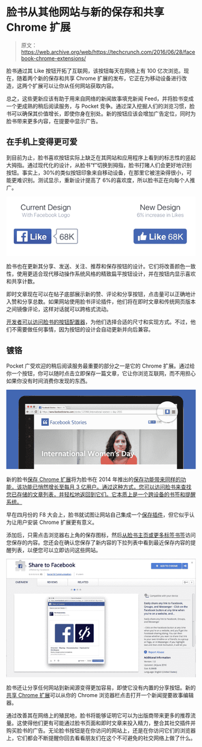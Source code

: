 # 脸书从其他网站与新的保存和共享 Chrome 扩展 

> 原文：<https://web.archive.org/web/https://techcrunch.com/2016/06/28/facebook-chrome-extensions/>

脸书通过其 Like 按钮开拓了互联网，该按钮每天在网络上有 100 亿次浏览。现在，随着两个新的保存和共享 Chrome 扩展的发布，它正在为移动设备进行改造，这两个扩展可以让你从任何网站获取内容。

总之，这些更新应该有助于用来自网络的新闻故事填充新闻 Feed，并将脸书变成一个更成熟的稍后阅读服务，与 Pocket 竞争。通过深入挖掘人们的浏览习惯，脸书可以确保其价值增长，即使你身在别处。新的按钮应该会增加广告定位，同时为脸书带来更多内容，在提要中显示广告。

## 在手机上变得更可爱

到目前为止，脸书喜欢按钮实际上缺乏在其网站和应用程序上看到的标志性的竖起大拇指。通过现代化的设计，从脸书“f”切换到拇指，脸书打赌人们会更好地识别按钮。事实上，30%的类似按钮印象来自移动设备，在那里它被渲染得很小，可能更难识别。测试显示，重新设计提高了 6%的喜欢度，所以脸书正在向每个人推广。

![Like button - New vs. Old](img/21b0398da8ad0ed7cac6ed3537c88edd.png)

脸书也在更新其分享、发送、关注、推荐和保存按钮的设计。它们将改善颜色一致性，使用更适合现代移动操作系统风格的精致扁平按钮设计，并在按钮内显示喜欢和共享计数。

即时文章现在可以在帖子底部展示新的赞、评论和分享按钮，点击量可以正确地计入赞和分享总数。如果网站使用脸书评论插件，他们将在即时文章和传统网页版本之间镜像评论，这样对话就可以跨格式流动。

[开发者可以访问脸书的按钮配置器](https://web.archive.org/web/20221207234321/https://developers.facebook.com/docs/plugins?__mref=message_bubble#like-share-send)，为他们选择合适的尺寸和实现方式。不过，他们不需要做任何事情，因为按钮的设计会自动更新并向后兼容。

## 镀铬

Pocket 广受欢迎的稍后阅读服务最重要的部分之一是它的 Chrome 扩展。通过给你一个按钮，你可以随时点击立即保存一篇文章，它让你浏览互联网，而不用担心如果你没有时间消费你发现的东西。

![Facebook Save Chrome Extensions](img/734bec6642528390b5c5a70aa8667e77.png)

新的脸书[保存 Chrome 扩展](https://web.archive.org/web/20221207234321/https://chrome.google.com/webstore/detail/save-to-facebook/jmfikkaogpplgnfjmbjdpalkhclendgd)将为脸书在 2014 年推出的[保存功能带来同样的功能，该功能已悄然增长至每月 3 亿用户。通过这种方式，您可以访问脸书来查找您已存储的文章列表，并轻松地返回到它们。它本质上是一个跨设备的书签和提醒系统。](https://web.archive.org/web/20221207234321/https://beta.techcrunch.com/2014/07/21/facebook-save-feature/)

早在四月份的 F8 大会上，脸书就试图让网站自己集成一个[保存插件](https://web.archive.org/web/20221207234321/https://beta.techcrunch.com/gallery/everything-announced-at-facebooks-f8-conference-today/)，但它似乎认为让用户安装 Chrome 扩展更有意义。

添加后，只需点击浏览器右上角的保存图标，然后[从脸书主页或更多标签书签](https://web.archive.org/web/20221207234321/https://www.facebook.com/saved)访问您保存的内容。您还会在确认您保存了新内容的下拉列表中看到最近保存内容的提醒列表，以便您可以立即访问这些网站。

![Facebook Share](img/c19a9b6bde28947b317b88f40dca9294.png)

脸书还让分享任何网站到新闻源变得更加容易，即使它没有内置的分享按钮。新的[共享 Chrome 扩展](https://web.archive.org/web/20221207234321/https://chrome.google.com/webstore/detail/share-to-facebook/kbgplcfihfeioiaddclapccnefggiddn?hl=en-GB)可以从你的 Chrome 浏览器栏点击打开一个新闻提要故事编辑器。

通过改善其在网络上的殖民地，脸书将能够证明它可以为出版商带来更多的推荐流量。这使得他们更有可能通过脸书页面和即时文章来投入精力，整合其社交插件并购买脸书的广告。无论脸书按钮是在你访问的网站上，还是在你访问它们的浏览器上，它们都会不断提醒你回去看看朋友们在这个不可避免的社交网络上做了什么。